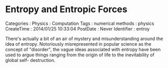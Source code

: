 Entropy and Entropic Forces
===========================

Categories
:   Physics
:   Computation
Tags
:   numerical methods
:   physics
CreateTime
:   2014/01/25 10:33:04
PostDate
:   Never
Identifier
:   entroy

There's actually a bit of an air of mystery and misunderstanding around the
idea of entropy.  Notoriously misrepresented in popular science as the concept
of "disorder", the vague ideas associated with entropy have been used to argue
things ranging from the origin of life to the inevitability of global self-
destruction.
